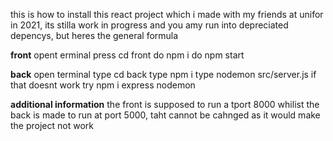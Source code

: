 this is how to install this react project which i made with my friends at unifor in 2021, its stilla work in progress and you amy run into depreciated depencys, but heres the general formula

**front**
opent erminal
press cd front
do npm i
do npm start

**back**
open terminal
type cd back
type npm i
type nodemon src/server.js
if that doesnt work try npm i express nodemon

**additional information**
the front is supposed to run a tport 8000 whilist the back is made to run at port 5000, taht cannot be cahnged as it would make the project not work
